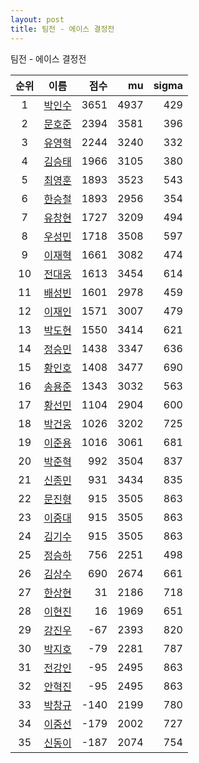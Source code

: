 ```yaml
---
layout: post
title: 팀전 - 에이스 결정전
---
```


팀전 - 에이스 결정전

| 순위 | 이름 | 점수 | mu | sigma |
|:---:|:---:|---:|---:|---:|
| 1 | [박인수](../bakinsu) | 3651 | 4937 | 429 |
| 2 | [문호준](../munhojun) | 2394 | 3581 | 396 |
| 3 | [유영혁](../yuyeonghyeok) | 2244 | 3240 | 332 |
| 4 | [김승태](../gimseungtae) | 1966 | 3105 | 380 |
| 5 | [최영훈](../choiyeonghun) | 1893 | 3523 | 543 |
| 6 | [한승철](../hanseungcheol) | 1893 | 2956 | 354 |
| 7 | [유창현](../yuchanghyeon) | 1727 | 3209 | 494 |
| 8 | [우성민](../useongmin) | 1718 | 3508 | 597 |
| 9 | [이재혁](../ijaehyeok) | 1661 | 3082 | 474 |
| 10 | [전대웅](../jeondaewoong) | 1613 | 3454 | 614 |
| 11 | [배성빈](../baeseongbin) | 1601 | 2978 | 459 |
| 12 | [이재인](../ijaein) | 1571 | 3007 | 479 |
| 13 | [박도현](../bakdohyeon) | 1550 | 3414 | 621 |
| 14 | [정승민](../jeongseungmin) | 1438 | 3347 | 636 |
| 15 | [황인호](../hwanginho) | 1408 | 3477 | 690 |
| 16 | [송용준](../songyongjun) | 1343 | 3032 | 563 |
| 17 | [황선민](../hwangseongmin) | 1104 | 2904 | 600 |
| 18 | [박건웅](../bakgeonung) | 1026 | 3202 | 725 |
| 19 | [이준용](../ijunyong) | 1016 | 3061 | 681 |
| 20 | [박준혁](../bakjunhyeok) | 992 | 3504 | 837 |
| 21 | [신종민](../shinjongmin) | 931 | 3434 | 835 |
| 22 | [문진형](../munjinhyeong) | 915 | 3505 | 863 |
| 23 | [이중대](../ijungdae) | 915 | 3505 | 863 |
| 24 | [김기수](../gimgisu) | 915 | 3505 | 863 |
| 25 | [정승하](../jeongseungha) | 756 | 2251 | 498 |
| 26 | [김상수](../gimsangsu) | 690 | 2674 | 661 |
| 27 | [한상현](../hansanghyeon) | 31 | 2186 | 718 |
| 28 | [이현진](../ihyeonjin) | 16 | 1969 | 651 |
| 29 | [강진우](../gangjinwu) | -67 | 2393 | 820 |
| 30 | [박지호](../bakjiho) | -79 | 2281 | 787 |
| 31 | [전강인](../jeongangin) | -95 | 2495 | 863 |
| 32 | [안혁진](../anhyeokjin) | -95 | 2495 | 863 |
| 33 | [박창규](../bakchanggyu) | -140 | 2199 | 780 |
| 34 | [이중선](../ijungseon) | -179 | 2002 | 727 |
| 35 | [신동이](../shindongi) | -187 | 2074 | 754 |
